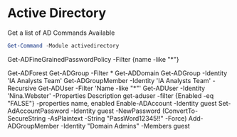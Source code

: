 # Active Directory
Get a list of AD Commands Available
``` powershell
Get-Command -Module activedirectory
```
Get-ADFineGrainedPasswordPolicy -Filter {name -like "*"}

Get-ADForest
Get-ADGroup -Filter *
Get-ADDomain
Get-ADGroup -Identity 'IA Analysts Team'
Get-ADGroupMember -Identity 'IA Analysts Team' -Recursive
Get-ADUser -Filter 'Name -like "*"'
Get-ADUser -Identity 'Nina.Webster' -Properties Description
get-aduser -filter {Enabled -eq "FALSE"} -properties name, enabled
Enable-ADAccount -Identity guest
Set-AdAccountPassword -Identity guest -NewPassword (ConvertTo-SecureString -AsPlaintext -String "PassWord12345!!" -Force)
Add-ADGroupMember -Identity "Domain Admins" -Members guest
